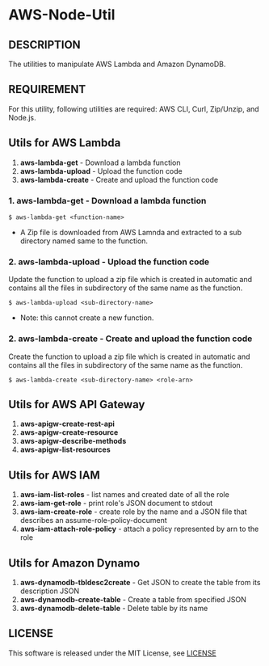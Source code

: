 AWS-Node-Util
=============

DESCRIPTION
-----------

The utilities to manipulate AWS Lambda and Amazon DynamoDB.

REQUIREMENT
-----------

For this utility, following utilities are required: AWS CLI, Curl, Zip/Unzip, and Node.js.

Utils for AWS Lambda
-------------------

1. __aws-lambda-get__ - Download a lambda function
2. __aws-lambda-upload__ - Upload the function code
3. __aws-lambda-create__ - Create and upload the function code

### 1. __aws-lambda-get__ - Download a lambda function

```
$ aws-lambda-get <function-name>
```

* A Zip file is downloaded from AWS Lamnda and extracted to a sub directory named same to the function.

### 2. __aws-lambda-upload__ - Upload the function code

Update the function to upload a zip file which is created in automatic
and contains all the files in subdirectory of the same name as the
function.

```
$ aws-lambda-upload <sub-directory-name>
```

* Note: this cannot create a new function.

### 2. __aws-lambda-create__ - Create and upload the function code

Create the function to upload a zip file which is created in automatic
and contains all the files in subdirectory of the same name as the
function.

```
$ aws-lambda-create <sub-directory-name> <role-arn>
```

Utils for AWS API Gateway
-------------------------

1. __aws-apigw-create-rest-api__
2. __aws-apigw-create-resource__ 
3. __aws-apigw-describe-methods__ 
4. __aws-apigw-list-resources__ 

Utils for AWS IAM
-----------------

1. __aws-iam-list-roles__ - list names and created date of all the role
2. __aws-iam-get-role__ - print role's JSON document to stdout
3. __aws-iam-create-role__ - create role by the name and a JSON file that describes an assume-role-policy-document
4. __aws-iam-attach-role-policy__ - attach a policy represented by arn to the role

Utils for Amazon Dynamo
-----------------------

1. __aws-dynamodb-tbldesc2create__ - Get JSON to create the table from its description JSON
2. __aws-dynamodb-create-table__ - Create a table from specified JSON 
3. __aws-dynamodb-delete-table__ - Delete table by its name


LICENSE
-------

This software is released under the MIT License, see [LICENSE](LICENSE)
